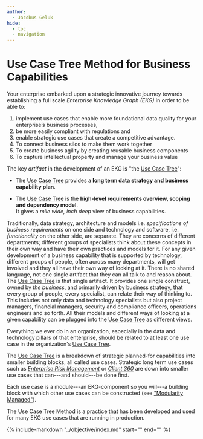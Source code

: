 ```yaml
---
author:
  - Jacobus Geluk
hide:
  - toc
  - navigation
---
```


# Use Case Tree Method for Business Capabilities

Your enterprise embarked upon a strategic innovative journey towards 
establishing a full scale _Enterprise Knowledge Graph (EKG)_ in order 
to be able to:

1. implement use cases that enable more foundational data quality 
   for your enterprise’s business processes,
2. be more easily compliant with regulations and
3. enable strategic use cases that create a competitive advantage.
4. To connect business silos to make them work together
5. To create business agility by creating reusable business components
6. To capture intellectual property and manage your business value

The key _artifact_ in the development of an EKG is "the [Use Case Tree](/concept/use-case-tree)":

- The [Use Case Tree](/concept/use-case-tree) provides a 
  **long term data strategy and business capability plan**.

- The [Use Case Tree](/concept/use-case-tree) is the
  **high-level requirements overview, scoping and dependency model**.
  <br/>It gives a _mile wide, inch deep_ view of business capabilities.

Traditionally, data strategy, architecture and models i.e.
_specifications of business requirements_ on one side and technology
and software, i.e. _functionality_ on the other side, are separate.
They are concerns of different departments; different groups of
specialists think about these concepts in their own way and have their
own practices and models for it. 
For any given development of a business capability that is supported 
by technology, different groups of people, often across many departments, will get involved and they all
have their own way of looking at it.
There is no shared language, not one single artifact that they can 
all talk to and reason about.
The [Use Case Tree](/concept/use-case-tree) is that single artifact. 
It provides one single construct, owned by _the business_, and 
primarily driven by business strategy, that every group of people, 
every specialist, can relate their way of thinking to. 
This includes not only data and technology specialists but also project
managers, financial managers, security and compliance officers,
operations engineers and so forth. 
All their models and different ways of looking at a given capability 
can be plugged into the [Use Case Tree](/concept/use-case-tree) as different views.

Everything we ever do in an organization, especially in the data and
technology pillars of that enterprise, should be related to at least
one use case in the organization's [Use Case Tree](/concept/use-case-tree).

The [Use Case Tree](/concept/use-case-tree) is a breakdown of strategic planned-for 
capabilities into smaller building blocks, all called use cases.
Strategic long term use cases such as 
_[Enterprise Risk Management](https://catalog.ekgf.org/use-case/risk-management/)_ 
or _[Client 360](https://catalog.ekgf.org/use-case/client-360/)_ are 
down into smaller use cases that can---and should---be done first.

Each use case is a module---an EKG-component so you will---a
building block with which other use cases can be constructed
(see ["Modularity Managed"](http://localhost:8000/objective/modularity/)).

The Use Case Tree Method is a practice that has been developed and
used for many EKG use cases that are running in production.

{%
include-markdown "../objective/index.md"
start="<!--objectives-index-start-->"
end="<!--objectives-index-end-->"
%}


